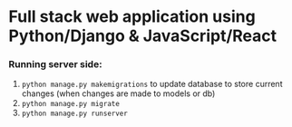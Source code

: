 # Full stack web application using Python/Django & JavaScript/React

### Running server side:

1. `python manage.py makemigrations` to update database to store current changes (when changes are made to models or db)
2. `python manage.py migrate`
3. `python manage.py runserver`

